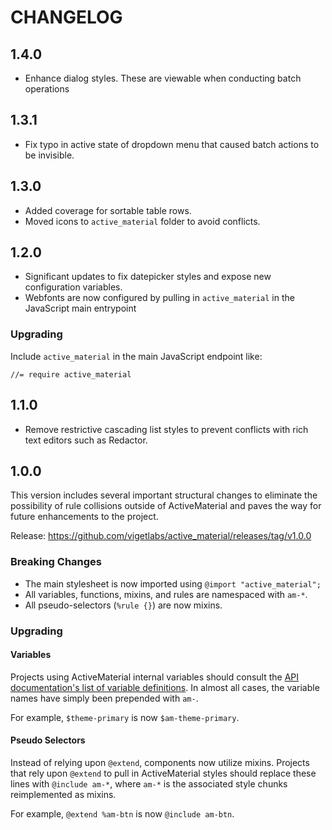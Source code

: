 # CHANGELOG

## 1.4.0

- Enhance dialog styles. These are viewable when conducting batch operations

## 1.3.1

- Fix typo in active state of dropdown menu that caused batch actions
  to be invisible.

## 1.3.0

- Added coverage for sortable table rows.
- Moved icons to `active_material` folder to avoid conflicts.

## 1.2.0

- Significant updates to fix datepicker styles and expose new
  configuration variables.
- Webfonts are now configured by pulling in `active_material` in the
  JavaScript main entrypoint

### Upgrading

Include `active_material` in the main JavaScript endpoint like:

```
//= require active_material
```

## 1.1.0

- Remove restrictive cascading list styles to prevent conflicts with rich text
  editors such as Redactor.

## 1.0.0

This version includes several important structural changes to
eliminate the possibility of rule collisions outside of ActiveMaterial
and paves the way for future enhancements to the project.

Release:
https://github.com/vigetlabs/active_material/releases/tag/v1.0.0

### Breaking Changes

- The main stylesheet is now imported using `@import "active_material";`
- All variables, functions, mixins, and rules are namespaced with `am-*`.
- All pseudo-selectors (`%rule {}`) are now mixins.

### Upgrading

#### Variables

Projects using ActiveMaterial internal variables should consult the
[API documentation's list of variable definitions](http://code.viget.com/active_material/docs/api/#undefined-variable). In
almost all cases, the variable names have simply been prepended with
`am-`.

For example, `$theme-primary` is now `$am-theme-primary`.

#### Pseudo Selectors

Instead of relying upon `@extend`, components now utilize
mixins. Projects that rely upon `@extend` to pull in ActiveMaterial
styles should replace these lines with `@include am-*`, where `am-*`
is the associated style chunks reimplemented as mixins.

For example, `@extend %am-btn` is now `@include am-btn`.
